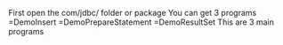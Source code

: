 First open the com/jdbc/ folder or package
You can get 3 programs
=DemoInsert
=DemoPrepareStatement
=DemoResultSet
This are 3 main programs
